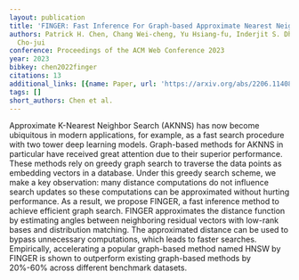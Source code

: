 ```yaml
---
layout: publication
title: 'FINGER: Fast Inference For Graph-based Approximate Nearest Neighbor Search'
authors: Patrick H. Chen, Chang Wei-cheng, Yu Hsiang-fu, Inderjit S. Dhillon, Hsieh
  Cho-jui
conference: Proceedings of the ACM Web Conference 2023
year: 2023
bibkey: chen2022finger
citations: 13
additional_links: [{name: Paper, url: 'https://arxiv.org/abs/2206.11408'}]
tags: []
short_authors: Chen et al.
---
```

Approximate K-Nearest Neighbor Search (AKNNS) has now become ubiquitous in
modern applications, for example, as a fast search procedure with two tower
deep learning models. Graph-based methods for AKNNS in particular have received
great attention due to their superior performance. These methods rely on greedy
graph search to traverse the data points as embedding vectors in a database.
Under this greedy search scheme, we make a key observation: many distance
computations do not influence search updates so these computations can be
approximated without hurting performance. As a result, we propose FINGER, a
fast inference method to achieve efficient graph search. FINGER approximates
the distance function by estimating angles between neighboring residual vectors
with low-rank bases and distribution matching. The approximated distance can be
used to bypass unnecessary computations, which leads to faster searches.
Empirically, accelerating a popular graph-based method named HNSW by FINGER is
shown to outperform existing graph-based methods by 20%-60% across different
benchmark datasets.